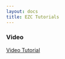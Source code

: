```yaml
---
layout: docs
title: EZC Tutorials
---
```


### Video

[Video Tutorial](https://www.youtube.com/watch?v=V1UOOp4Cqqc)
